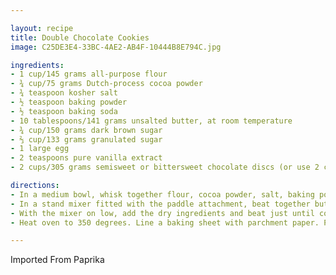 ```yaml
---

layout: recipe
title: Double Chocolate Cookies
image: C25DE3E4-33BC-4AE2-AB4F-10444B8E794C.jpg

ingredients:
- 1 cup/145 grams all-purpose flour
- ¾ cup/75 grams Dutch-process cocoa powder
- ¾ teaspoon kosher salt
- ½ teaspoon baking powder
- ½ teaspoon baking soda
- 10 tablespoons/141 grams unsalted butter, at room temperature
- ¾ cup/150 grams dark brown sugar
- ⅔ cup/133 grams granulated sugar
- 1 large egg
- 2 teaspoons pure vanilla extract
- 2 cups/305 grams semisweet or bittersweet chocolate discs (or use 2 cups/340 grams chocolate chips)

directions:
- In a medium bowl, whisk together flour, cocoa powder, salt, baking powder and baking soda. Set aside.
- In a stand mixer fitted with the paddle attachment, beat together butter, brown sugar and granulated sugar until very light, about 5 minutes. Add egg and vanilla and beat until well combined.
- With the mixer on low, add the dry ingredients and beat just until combined. Add the chocolate discs and mix briefly to combine. Press plastic wrap against the dough and chill it for at least 24 hours and up to 36.
- Heat oven to 350 degrees. Line a baking sheet with parchment paper. Portion the dough out into balls slightly larger than golf balls, about 3 1/2 ounces each, and transfer five balls to the baking sheet. (They will spread significantly.) Bake the cookies until set, being careful to remove cookies from the oven when still soft in the center, about 18 minutes. Transfer the parchment with the cookies to a rack to cool. Repeat with the remaining dough, baking a second batch of four or five cookies. Serve warm.

---
```

Imported From Paprika